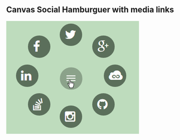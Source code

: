 ## Canvas Social Hamburguer with media links

![Stars](https://github.com/felipekm/SocialHamburguer/blob/master/app/img/socialHamb.gif?raw=true)

